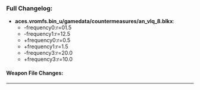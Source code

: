 ### Full Changelog:

- **aces.vromfs.bin_u/gamedata/countermeasures/an_vlq_8.blkx**:
  - -frequency0:r=01.5
  - -frequency1:r=12.5
  - +frequency0:r=0.5
  - +frequency1:r=1.5
  - -frequency3:r=20.0
  - +frequency3:r=10.0

#### Weapon File Changes:

---
